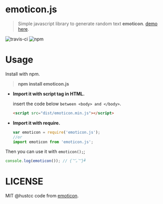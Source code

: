 # emoticon.js

> Simple javascript library to generate random text **emoticon**. [demo here](http://git.hust.cc/emoticon.js).

![travis-ci](https://travis-ci.org/hustcc/emoticon.js.svg?branch=master) ![npm](https://img.shields.io/npm/v/emoticon.js.svg?style=flat-square)


# Usage


Install with npm.

> **npm install emoticon.js**


 - **Import it with script tag in HTML.**

	insert the code below `between <body> and </body>`.
	
	```html
	<script src="dist/emoticon.min.js"></script>
	```

 - **Import it with require.**

	```js
	var emoticon = require('emoticon.js');
	//or
	import emoticon from 'emoticon.js';
	```

Then you can use it with `emoticon();`;

```js
console.log(emoticon()); // {︶。︶}┛
```


# LICENSE

MIT @hustcc code from [emoticon](https://phpz.org/emoticon/).
